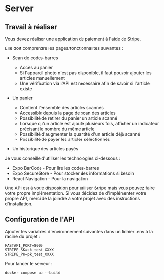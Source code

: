 # Server

## Travail à réaliser

Vous devez réaliser une application de paiement à l'aide de Stripe.

Elle doit comprendre les pages/fonctionnalités suivantes :

- Scan de codes-barres
    - Accès au panier
    - Si l'appareil photo n'est pas disponible, il faut pouvoir ajouter les articles manuellement
    - Une vérification via l'API est nécessaire afin de savoir si l'article existe
  
- Un panier
    - Contient l'ensemble des articles scannés
    - Accessible depuis la page de scan des articles
    - Possibilité de retirer du panier un article scanné
    - Lorsque qu'un article est ajouté plusieurs fois, afficher un indicateur précisant le nombre du même article
    - Possibilité d'augmenter la quantité d'un article déjà scanné
    - Possibilité de payer les articles sélectionnés
- Un historique des articles payés

Je vous conseille d'utiliser les technologies ci-dessous :
- Expo BarCode - Pour lire les codes-barres
- Expo SecureStore - Pour stocker des informations si besoin
- React Navigation - Pour la navigation 

Une API est à votre disposition pour utiliser Stripe mais vous pouvez faire votre propre implémentation. Si vous décidez de d'implémenter votre propre API, merci de la joindre à votre projet avec des instructions d'installation.

## Configuration de l'API

Ajouter les variables d'environnement suivantes dans un fichier .env à la racine du projet :

```shell
FASTAPI_PORT=8000
STRIPE_SK=sk_test_XXXX
STRIPE_PK=pk_test_XXXX
```

Pour lancer le serveur :

```shell
docker compose up --build
```
